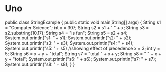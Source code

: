 # Uno





public class StringExample
{	public static void main(String[] args)
	{	String s1 = "Computer Science";
		int x = 307;
		String s2 = s1 + " " + x;
		String s3 = s2.substring(10,17);
		String s4 = "is fun";
		String s5 = s2 + s4;
		System.out.println("s1: " + s1);
		System.out.println("s2: " + s2);
		System.out.println("s3: " + s3);
		System.out.println("s4: " + s4);
		System.out.println("s5: " + s5)
		//showing effect of precedence
		x = 3;
		int y = 5;
		String s6 = x + y + "total";
		String s7 = "total " + x + y;
		String s8 = " " + x + y + "total";
		System.out.println("s6: " + s6);
		System.out.println("s7: " + s7);
		System.out.println("s8: " + s8);
	}
}


